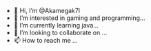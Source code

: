 - 👋 Hi, I’m @Akamegak7l
- 👀 I’m interested in gaming and programming...
- 🌱 I’m currently learning java...
- 💞️ I’m looking to collaborate on ...
- 📫 How to reach me ...

<!---
Akamegak7l/Akamegak7l is a ✨ special ✨ repository because its `README.md` (this file) appears on your GitHub profile.
You can click the Preview link to take a look at your changes.
--->
